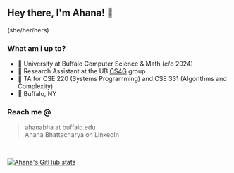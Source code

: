 ## Hey there, I'm Ahana! 👋

(she/her/hers)



### What am i up to?

- 🎒 University at Buffalo Computer Science & Math (c/o 2024)
- 🔭 Research Assistant at the UB [CS4G](https://c4sg.cse.buffalo.edu/) group
- 🧩 TA for CSE 220 (Systems Programming) and CSE 331 (Algorithms and Complexity)
- 📍 Buffalo, NY

### Reach me @

> ahanabha at buffalo.edu <br>
> Ahana Bhattacharya on LinkedIn

<br>

[![Ahana's GitHub stats](https://github-readme-stats.vercel.app/api?username=ahanabhattchrya&show_icons=true&theme=dracula)](https://github.com/ahanabhattchrya/github-readme-stats)

